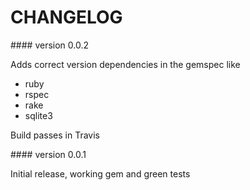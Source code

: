 # CHANGELOG

#### version 0.0.2

Adds correct version dependencies in the gemspec like
* ruby
* rspec
* rake
* sqlite3

Build passes in Travis


#### version 0.0.1
	
Initial release, working gem and green tests